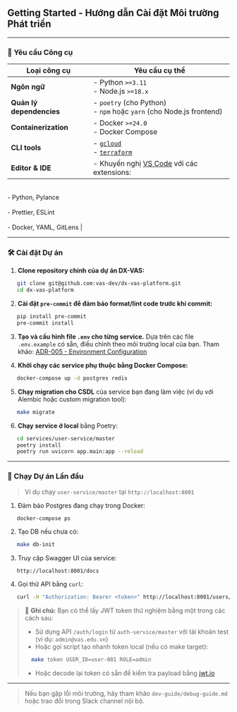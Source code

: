 ## Getting Started - Hướng dẫn Cài đặt Môi trường Phát triển

---

### 🧰 Yêu cầu Công cụ

| Loại công cụ           | Yêu cầu cụ thể                                      |
|------------------------|-----------------------------------------------------|
| **Ngôn ngữ**           | - Python `>=3.11`<br>- Node.js `>=18.x`             |
| **Quản lý dependencies** | - `poetry` (cho Python)<br>- `npm` hoặc `yarn` (cho Node.js frontend) |
| **Containerization**   | - Docker `>=24.0`<br>- Docker Compose               |
| **CLI tools**          | - [`gcloud`](https://cloud.google.com/sdk)<br>- [`terraform`](https://developer.hashicorp.com/terraform/downloads) |
| **Editor & IDE**       | - Khuyến nghị [VS Code](https://code.visualstudio.com/) với các extensions:  
  <br>- Python, Pylance  
  <br>- Prettier, ESLint  
  <br>- Docker, YAML, GitLens |

---

### 🛠️ Cài đặt Dự án

1. **Clone repository chính của dự án DX-VAS:**
```bash
   git clone git@github.com:vas-dev/dx-vas-platform.git
   cd dx-vas-platform
```

2. **Cài đặt `pre-commit` để đảm bảo format/lint code trước khi commit:**

```bash
   pip install pre-commit
   pre-commit install
```

3. **Tạo và cấu hình file `.env` cho từng service.**
   Dựa trên các file `.env.example` có sẵn, điều chỉnh theo môi trường local của bạn.
   Tham khảo: [ADR-005 - Environment Configuration](../../../ADR/adr-005-env-config.md)

4. **Khởi chạy các service phụ thuộc bằng Docker Compose:**

```bash
   docker-compose up -d postgres redis
```

5. **Chạy migration cho CSDL** của service bạn đang làm việc (ví dụ với Alembic hoặc custom migration tool):

```bash
   make migrate
```

6. **Chạy service ở local** bằng Poetry:

```bash
   cd services/user-service/master
   poetry install
   poetry run uvicorn app.main:app --reload
```

---

### 🚀 Chạy Dự án Lần đầu

> Ví dụ chạy `user-service/master` tại `http://localhost:8001`

1. Đảm bảo Postgres đang chạy trong Docker:

```bash
   docker-compose ps
```

2. Tạo DB nếu chưa có:

```bash
   make db-init
```

3. Truy cập Swagger UI của service:

```
   http://localhost:8001/docs
```


4. Gọi thử API bằng `curl`:
```bash
   curl -H "Authorization: Bearer <token>" http://localhost:8001/users/me
```

> 🧠 **Ghi chú:**
> Bạn có thể lấy JWT token thử nghiệm bằng một trong các cách sau:
>
> * Sử dụng API `/auth/login` từ `auth-service/master` với tài khoản test (ví dụ: `admin@vas.edu.vn`)
> * Hoặc gọi script tạo nhanh token local (nếu có make target):
>
> ```bash
>   make token USER_ID=user-001 ROLE=admin
> ```
> * Hoặc decode lại token có sẵn để kiểm tra payload bằng [jwt.io](https://jwt.io)

---

> Nếu bạn gặp lỗi môi trường, hãy tham khảo `dev-guide/debug-guide.md` hoặc trao đổi trong Slack channel nội bộ.
